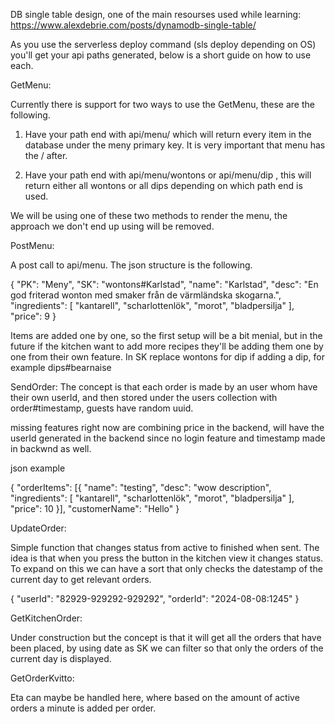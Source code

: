 <!-- Backend documentation for Hacker Heroes. -->

DB single table design, one of the main resourses used while learning: https://www.alexdebrie.com/posts/dynamodb-single-table/

As you use the serverless deploy command (sls deploy depending on OS) you'll get your api paths generated, below is a short guide on how to use each.

<!-- Features -->

GetMenu:

Currently there is support for two ways to use the GetMenu, these are the following.

1. Have your path end with api/menu/ which will return every item in the database under the meny primary key. It is very important that menu has the / after. 

2. Have your path end with api/menu/wontons or api/menu/dip , this will return either all wontons or all dips depending on which path end is used.

We will be using one of these two methods to render the menu, the approach we don't end up using will be removed.

PostMenu:

A post call to api/menu. The json structure is the following.


{
  "PK": "Meny",
	"SK": "wontons#Karlstad",
	"name": "Karlstad",
	"desc": "En god friterad wonton med smaker från de värmländska skogarna.",
	"ingredients": [
				"kantarell",
				"scharlottenlök",
				"morot",
				"bladpersilja"
			],
	"price": 9
}

Items are added one by one, so the first setup will be a bit menial, but in the future if the kitchen want to add more recipes they'll be adding them one by one from their own feature. In SK replace wontons for dip if adding a dip, for example dips#bearnaise

SendOrder: 
The concept is that each order is made by an user whom have their own userId, and then stored under the users collection with order#timestamp, guests have random uuid.

missing features right now are combining price in the backend, will have the userId generated in the backend since no login feature and timestamp made in backwnd as well.

json example

{
	"orderItems": [{
		"name": "testing",
		"desc": "wow description",
		"ingredients": [
				"kantarell",
				"scharlottenlök",
				"morot",
				"bladpersilja"
		],
		"price": 10
	}],
	"customerName": "Hello"
}

UpdateOrder: 

Simple function that changes status from active to finished when sent. The idea is that when you press the button in the kitchen view it changes status.
To expand on this we can have a sort that only checks the datestamp of the current day to get relevant orders.

{
	"userId": "82929-929292-929292",
	"orderId": "2024-08-08:1245"
}

GetKitchenOrder:

Under construction but the concept is that it will get all the orders that have been placed, by using date as SK we can filter so that only the orders of the current day is displayed.

GetOrderKvitto:

Eta can maybe be handled here, where based on the amount of active orders a minute is added per order.